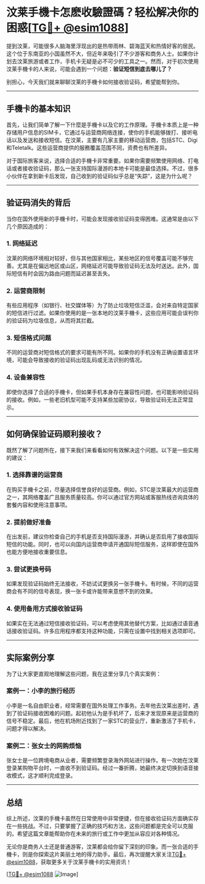 # 汶莱手機卡怎麽收驗證碼？轻松解决你的困惑[[TG💪+ @esim1088](https://t.me/s/esim1088)]

提到汶莱，可能很多人脑海里浮现出的是热带雨林、碧海蓝天和热情好客的居民。这个位于东南亚的小国虽然不大，但近年来吸引了不少游客和商务人士。如果你计划去汶莱旅游或者工作，手机卡无疑是必不可少的工具之一。然而，对于初次使用汶莱手機卡的人来说，可能会遇到一个问题：**验证短信到底去哪儿了？**

别担心，今天我们就来聊聊汶莱的手機卡如何接收验证码，希望能帮到你。

---

## 手機卡的基本知识

首先，让我们简单了解一下什麼是手機卡以及它的工作原理。手機卡本质上是一种存储用户信息的SIM卡，它通过与运营商网络连接，使你的手机能够拨打、接听电话以及发送和接收短信。在汶莱，主要有几家主要的移动运营商，包括STC、Digi和Teletalk。这些运营商提供的服務覆盖范围不同，资费也有所差异。

对于国际旅客来说，选择合适的手機卡非常重要。如果你需要频繁使用网络、打电话或者接收验证码，那么一张支持国际漫游的本地卡可能是最佳选择。不过，很多小伙伴在拿到新卡后发现，自己收到的验证码似乎总是“失踪”，这是为什么呢？

---

## 验证码消失的背后

当你在国外使用新的手機卡时，可能会发现接收验证码变得困难。这通常是由以下几个原因造成的：

### 1. **网络延迟**
汶莱的网络环境相对较好，但与其他国家相比，某些地区的信号覆盖可能不够完善。尤其是在偏远地区或山区，网络延迟可能导致验证码无法及时送达。此外，国际短信有时会因为路由问题而延迟甚至丢失。

### 2. **运营商限制**
有些应用程序（如银行、社交媒体等）为了防止垃圾短信泛滥，会对来自特定国家的短信进行过滤。如果你使用的是一张本地的汶莱手機卡，这些应用可能会误判你的验证码为垃圾信息，从而将其拦截。

### 3. **短信格式问题**
不同的运营商对短信格式的要求可能有所不同。如果你的手机没有正确设置语言环境，可能会导致接收的验证码出现乱码或无法识别的情况。

### 4. **设备兼容性**
即使你选择了合适的手機卡，但如果手机本身存在兼容性问题，也可能影响验证码的接收。例如，一些老旧机型可能不支持某些加密协议，导致验证码无法正常显示。

---

## 如何确保验证码顺利接收？

既然了解了问题所在，接下来我们来看看如何有效解决这个问题。以下是一些实用的建议：

### 1. **选择靠谱的运营商**
在购买手機卡之前，尽量选择信誉良好的运营商。例如，STC是汶莱最大的运营商之一，其网络覆盖广且服务质量较高。你可以通过官方网站或客服热线咨询具体的套餐内容和使用注意事项。

### 2. **提前做好准备**
在出发前，建议你检查自己的手机是否支持国际漫游，并确认是否启用了接收国际短信的功能。同时，也可以向国内运营商申请开通国际短信服务，这样即使在国外也能方便地接收重要信息。

### 3. **尝试更换号码**
如果发现验证码始终无法接收，不妨试试更换另一张手機卡。有时候，不同的运营商会有不同的信号表现，换一张卡或许能带来意想不到的效果。

### 4. **使用备用方式接收验证码**
如果实在无法通过短信接收验证码，可以考虑使用其他替代方案，比如通过语音通话接收验证码。许多应用程序都支持这种功能，只需在设置中找到相关选项即可。

---

## 实际案例分享

为了让大家更直观地理解这些问题，我在这里分享几个真实案例：

### 案例一：小李的旅行经历
小李是一名自由职业者，经常需要在国外处理工作事务。去年他去汶莱出差时，遇到了验证码接收困难的问题。起初他认为是手机坏了，后来才发现原来是运营商的信号不稳定。最后，他在机场附近找到了一家STC的营业厅，重新激活了手机卡，问题才得以解决。

### 案例二：张女士的网购烦恼
张女士是一位跨境电商从业者，需要频繁登录海外网站进行操作。有一次她在汶莱登录某购物平台时，一直收不到验证码。经过一番折腾，她最终决定切换到语音接收模式，这才顺利完成登录。

---

## 总结

综上所述，汶莱的手機卡虽然在日常使用中非常便捷，但在接收验证码方面确实存在一些挑战。不过，只要掌握了正确的技巧和方法，这些问题都是完全可以克服的。希望这篇文章能帮助你在未来的旅行或工作中更加从容应对各种情况。

无论你是商务人士还是普通游客，汶莱都会给你留下深刻的印象。而一张合适的手機卡，则是你探索这片美丽土地的得力助手。最后，再次提醒大家关注[TG💪+ @esim1088](https://t.me/s/esim1088)，获取更多关于汶莱手機卡的实用资讯！

[[TG💪+ @esim1088](https://t.me/s/esim1088) ![Image](https://i.postimg.cc/4NQfJmqS/Snipaste-2025-05-13-00-14-12.png)]